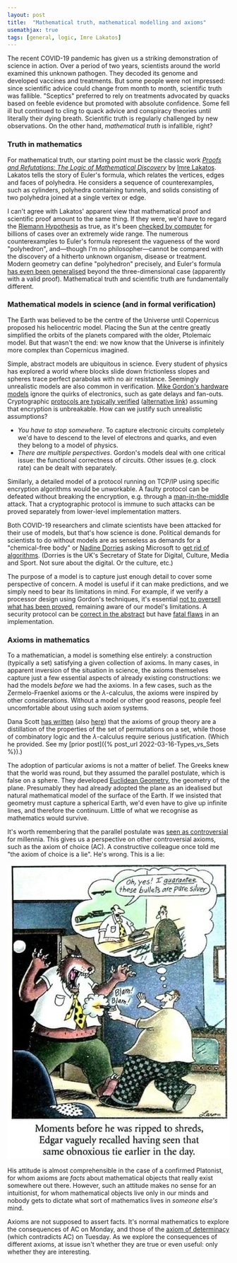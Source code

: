 ```yaml
---
layout: post
title:  "Mathematical truth, mathematical modelling and axioms"
usemathjax: true 
tags: [general, logic, Imre Lakatos]
---
```


The recent COVID-19 pandemic has given us a striking demonstration of science in action.
Over a period of two years, scientists around the world examined this unknown pathogen.
They decoded its genome and developed vaccines and treatments.
But some people were not impressed: since scientific advice could change from month to month,
scientific truth was fallible.
"Sceptics" preferred to rely on treatments advocated by quacks based on feeble evidence but promoted with absolute confidence.
Some fell ill but continued to cling to quack advice and conspiracy theories until literally their dying breath.
Scientific truth is regularly challenged by new observations.
On the other hand, *mathematical truth* is infallible, right?

### Truth in mathematics

For mathematical truth, our starting point must be the classic work
*[Proofs and Refutations: The Logic of Mathematical Discovery](https://doi.org/10.1017/CBO9781139171472)*
by [Imre Lakatos](https://plato.stanford.edu/entries/lakatos/).
Lakatos tells the story of Euler's formula, which relates the vertices, edges and faces of polyhedra.
He considers a sequence of counterexamples, such as cylinders, polyhedra containing tunnels, and solids consisting of two polyhedra joined at a single vertex or edge.

I can't agree with Lakatos' apparent view that mathematical proof and scientific proof amount to the same thing.
If they were, we'd have to regard the [Riemann Hypothesis](https://www.cantorsparadise.com/the-riemann-hypothesis-explained-fa01c1f75d3f) as true, as it's been [checked by computer](https://arxiv.org/pdf/1607.00709.pdf) for billions of cases over an extremely wide range.
The numerous counterexamples to Euler's formula represent the vagueness of the word "polyhedron", and—though I'm no philosopher—cannot be compared with the discovery of a hitherto unknown organism, disease or treatment.
Modern geometry can define "polyhedron" precisely, and Euler's formula [has even been generalised](https://doi.org/10.4153/CMB-1997-056-4) beyond the three-dimensional case
(apparently with a valid proof).
Mathematical truth and scientific truth are fundamentally different.

### Mathematical models in science (and in formal verification)

The Earth was believed to be the centre of the Universe until Copernicus proposed his heliocentric model.
Placing the Sun at the centre greatly simplified the orbits of the planets compared with the older, Ptolemaic model.
But that wasn't the end: we now know that the Universe is infinitely more complex than Copernicus imagined.

Simple, abstract models are ubiquitous in science. Every student of physics has explored a world where blocks slide down frictionless slopes and spheres trace perfect parabolas with no air resistance.
Seemingly unrealistic models are also common in verification.
[Mike Gordon's hardware models](https://doi.org/10.1007/978-1-4613-2007-4_4) ignore the quirks of electronics, such as gate delays and fan-outs.
Cryptographic [protocols are typically verified](https://doi.org/10.3233/JCS-1998-61-205) ([alternative link](https://www.cl.cam.ac.uk/~lp15/papers/Auth/jcs.pdf)) assuming that encryption is unbreakable.
How can we justify such unrealistic assumptions?

* *You have to stop somewhere*. To capture electronic circuits completely we'd have to descend to the level of electrons and quarks, and even they belong to a model of physics.
* *There are multiple perspectives*. Gordon's models deal with one critical issue: the functional correctness of circuits. Other issues (e.g. clock rate) can be dealt with separately. 

Similarly, a detailed model of a protocol running on TCP/IP using specific encryption algorithms would be unworkable.
A faulty protocol can be defeated without breaking the encryption, e.g. through a [man-in-the-middle](https://en.wikipedia.org/wiki/Man-in-the-middle_attack) attack.
That a cryptographic protocol is immune to such attacks
can be proved separately from lower-level implementation matters.

Both COVID-19 researchers and climate scientists have been attacked for their use of models, but that's how science is done.
Political demands for scientists to do without models are as senseless as demands for a "chemical-free body" or [Nadine Dorries](https://en.wikipedia.org/wiki/Nadine_Dorries) asking Microsoft to [get rid of algorithms](https://www.indy100.com/politics/nadine-dorries-microsoft-algorithms-meme).
(Dorries is the UK's Secretary of State for Digital, Culture, Media and Sport. Not sure about the digital. Or the culture, etc.)

The purpose of a model is to capture just enough detail to cover some perspective of concern.
A model is useful if it can make predictions, and we simply need to bear its limitations in mind.
For example, if we verify a processor design using Gordon's techniques,
it's essential [not to oversell what has been proved](https://rdcu.be/cRjMz), remaining aware of our model's limitations.
A security protocol can be [correct in the abstract](https://dl.acm.org/doi/10.1145/322510.322530) but have [fatal flaws](https://heartbleed.com) in an implementation.

### Axioms in mathematics

To a mathematician, a model is something else entirely: a construction (typically a set) satisfying a given collection of axioms.
In many cases, in apparent inversion of the situation in science, the axioms themselves capture just a few essential aspects of already existing constructions: we had the models *before* we had the axioms.
In a few cases, such as the Zermelo-Fraenkel axioms or the $\lambda$-calculus, the axioms were inspired by other considerations.
Without a model or other good reasons, people feel uncomfortable about using such axiom systems.

Dana Scott [has written](https://doi.org/10.1016/S0049-237X(08)71262-X) (also [here](/papers/Scott-Models.pdf)) that the axioms of group theory are a distillation of the properties of the set of permutations on a set,
while those of combinatory logic and the $\lambda$-calculus require serious justification. 
(Which he provided. See my [prior post]({% post_url 2022-03-16-Types_vs_Sets %}).)

The adoption of particular axioms is not a matter of belief.
The Greeks knew that the world was round, but they assumed the parallel postulate, which is false on a sphere.
They developed [Euclidean Geometry](https://plato.stanford.edu/entries/epistemology-geometry/), 
the geometry of the plane.
Presumably they had already adopted the plane as an idealised but natural mathematical model of the surface of the Earth.
If we insisted that geometry must capture a spherical Earth, we'd even have to give up infinite lines, and therefore the continuum.
Little of what we recognise as mathematics would survive.

It's worth remembering that the parallel postulate was [seen as controversial](https://www.jstor.org/stable/27958258) for millennia.
This gives us a perspective on other controversial axioms, such as the axiom of choice (AC).
A constructive colleague once told me "the axiom of choice is a lie". 
He's wrong. This is a lie:

<img src="/images/pure-silver.jpg" alt="I guarantee these bullets are pure silver" width="600"/>

His attitude is almost comprehensible in the case of
a confirmed Platonist, for whom axioms are *facts* about mathematical objects that really exist somewhere out there.
However, such an attitude makes no sense for an intuitionist, for whom mathematical objects live only in our minds and nobody gets to dictate what sort of mathematics lives in *someone else's* mind.

Axioms are not supposed to assert facts.
It's normal mathematics to explore the consequences of AC on Monday, and those of the 
[axiom of determinacy](http://neugierde.github.io/cantors-attic/Axiom_of_determinacy) (which contradicts AC) on Tuesday.
As we explore the consequences of different axioms, at issue isn't whether they are true or even useful:
only whether they are interesting.

